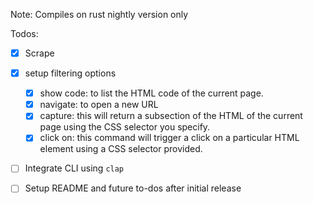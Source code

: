 Note: Compiles on rust nightly version only

Todos:

- [x] Scrape
- [x] setup filtering options

  - [x] show code: to list the HTML code of the current page.
  - [x] navigate: to open a new URL
  - [x] capture: this will return a subsection of the HTML of the current page using the CSS selector you specify.
  - [x] click on: this command will trigger a click on a particular HTML element using a CSS selector provided.

- [ ] Integrate CLI using `clap`
- [ ] Setup README and future to-dos after initial release
